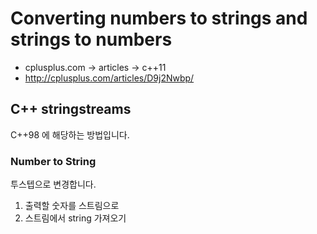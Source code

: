 # Converting numbers to strings and strings to numbers

- cplusplus.com -> articles -> c++11
- http://cplusplus.com/articles/D9j2Nwbp/

## C++ stringstreams
C++98 에 해당하는 방법입니다.

### Number to String
투스텝으로 변경합니다.

1. 출력할 숫자를 스트림으로
2. 스트림에서 string 가져오기
